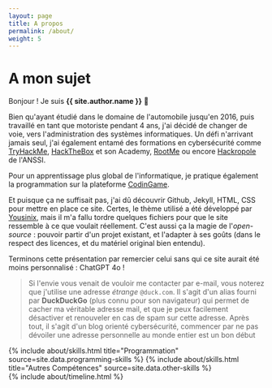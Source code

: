 ```yaml
---
layout: page
title: A propos
permalink: /about/
weight: 5
---
```


# **A mon sujet**

Bonjour ! Je suis **{{ site.author.name }}** :wave:

Bien qu'ayant étudié dans le domaine de l'automobile jusqu'en 2016, puis travaillé en tant que motoriste pendant 4 ans, j'ai décidé de changer de voie, vers l'administration des systèmes informatiques. Un défi n'arrivant jamais seul, j'ai également entamé des formations en cybersécurité comme [TryHackMe](https://tryhackme.com/), [HackTheBox](https://www.hackthebox.com/) et son Academy, [RootMe](https://www.root-me.org/) ou encore [Hackropole](https://hackropole.fr/fr/) de l'ANSSI.

Pour un apprentissage plus global de l'informatique, je pratique également la programmation sur la plateforme [CodinGame](https://www.codingame.com/).

Et puisque ça ne suffisait pas, j'ai dû découvrir Github, Jekyll, HTML, CSS pour mettre en place ce site. Certes, le thème utilisé a été développé par [Yousinix](https://github.com/yousinix/portfolYOU), mais il m'a fallu tordre quelques fichiers pour que le site ressemble à ce que voulait réellement. C'est aussi ça la magie de l'*open-source* : pouvoir partir d'un projet existant, et l'adapter à ses goûts (dans le respect des licences, et du matériel original bien entendu).

Terminons cette présentation par remercier celui sans qui ce site aurait été moins personnalisé : ChatGPT 4o !

> Si l'envie vous venait de vouloir me contacter par e-mail, vous noterez que j'utilise une adresse *étrange* `@duck.com`.
> Il s'agit d'un alias fourni par **DuckDuckGo** (plus connu pour son navigateur) qui permet de cacher ma véritable adresse mail, et que je peux facilement désactiver et renouveler en cas de spam sur cette adresse.
> Après tout, il s'agit d'un blog orienté cybersécurité, commencer par ne pas dévoiler une adresse personnelle au monde entier est un bon début <i class="fas fa-user-secret fa-beat-fade" style="--fa-animation-duration: 2s;"></i>

<div class="row">
{% include about/skills.html title="Programmation" source=site.data.programming-skills %}
{% include about/skills.html title="Autres Compétences" source=site.data.other-skills %}
</div>

<div class="row">
{% include about/timeline.html %}
</div>
